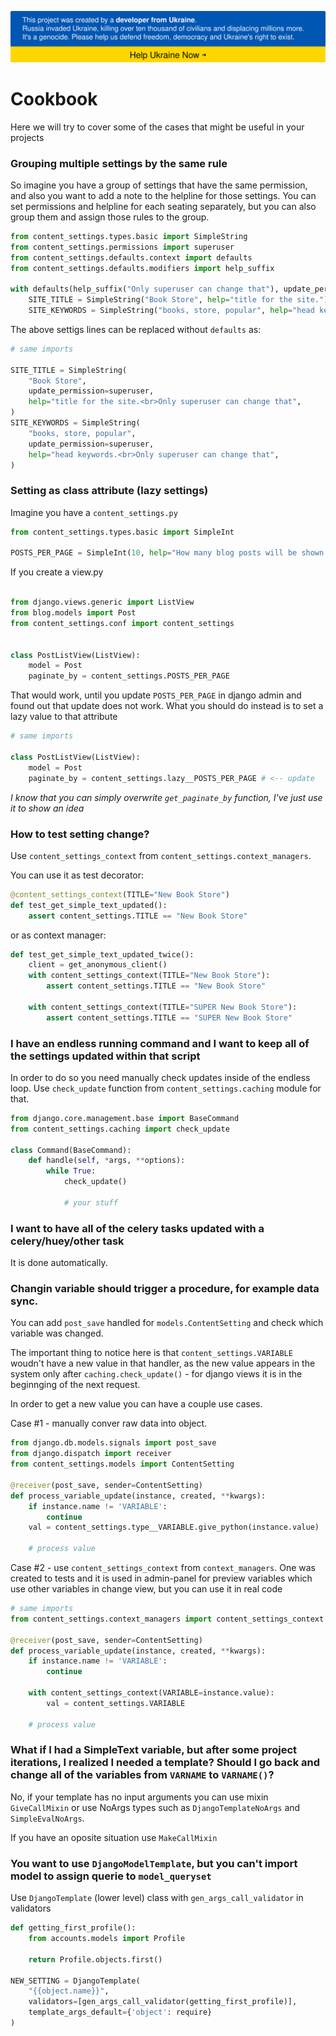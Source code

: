 [![Stand With Ukraine](https://raw.githubusercontent.com/vshymanskyy/StandWithUkraine/main/banner-direct-single.svg)](https://stand-with-ukraine.pp.ua)

# Cookbook

Here we will try to cover some of the cases that might be useful in your projects

### Grouping multiple settings by the same rule

So imagine you have a group of settings that have the same permission, and also you want to add a note to the helpline for those settings. You can set permissions and helpline for each seating separately, but you can also group them and assign those rules to the group.

```python
from content_settings.types.basic import SimpleString
from content_settings.permissions import superuser
from content_settings.defaults.context import defaults
from content_settings.defaults.modifiers import help_suffix

with defaults(help_suffix("Only superuser can change that"), update_permission=superuser):
    SITE_TITLE = SimpleString("Book Store", help="title for the site.")
    SITE_KEYWORDS = SimpleString("books, store, popular", help="head keywords.")
```

The above settigs lines can be replaced without `defaults` as:

```python
# same imports

SITE_TITLE = SimpleString(
    "Book Store", 
    update_permission=superuser,
    help="title for the site.<br>Only superuser can change that",
)
SITE_KEYWORDS = SimpleString(
    "books, store, popular",
    update_permission=superuser,
    help="head keywords.<br>Only superuser can change that",
)
```

### Setting as class attribute (lazy settings)

Imagine you have a `content_settings.py`

```python
from content_settings.types.basic import SimpleInt

POSTS_PER_PAGE = SimpleInt(10, help="How many blog posts will be shown per page")
```

If you create a view.py

```python

from django.views.generic import ListView
from blog.models import Post
from content_settings.conf import content_settings


class PostListView(ListView):
    model = Post
    paginate_by = content_settings.POSTS_PER_PAGE
```

That would work, until you update `POSTS_PER_PAGE` in django admin and found out that update does not work.
What you should do instead is to set a lazy value to that attribute


```python
# same imports

class PostListView(ListView):
    model = Post
    paginate_by = content_settings.lazy__POSTS_PER_PAGE # <-- update
```

_I know that you can simply overwrite `get_paginate_by` function, I've just use it to show an idea_


### How to test setting change?

Use `content_settings_context` from `content_settings.context_managers`.

You can use it as test decorator:

```python
@content_settings_context(TITLE="New Book Store")
def test_get_simple_text_updated():
    assert content_settings.TITLE == "New Book Store"
```

or as context manager:

```python
def test_get_simple_text_updated_twice():
    client = get_anonymous_client()
    with content_settings_context(TITLE="New Book Store"):
        assert content_settings.TITLE == "New Book Store"

    with content_settings_context(TITLE="SUPER New Book Store"):
        assert content_settings.TITLE == "SUPER New Book Store"
```

### I have an endless running command and I want to keep all of the settings updated within that script

In order to do so you need manually check updates inside of the endless loop. Use `check_update` function from `content_settings.caching` module for that.

```python
from django.core.management.base import BaseCommand
from content_settings.caching import check_update

class Command(BaseCommand):
    def handle(self, *args, **options):
        while True:
            check_update()

            # your stuff
```

### I want to have all of the celery tasks updated with a celery/huey/other task

It is done automatically.

### Changin variable should trigger a procedure, for example data sync.

You can add `post_save` handled for `models.ContentSetting` and check which variable was changed.

The important thing to notice here is that `content_settings.VARIABLE` woudn't have a new value in that handler, as the new value appears in the system only after `caching.check_update()` - for django views it is in the beginnging of the next request.

In order to get a new value you can have a couple use cases.

Case #1 - manually conver raw data into object.

```python
from django.db.models.signals import post_save
from django.dispatch import receiver
from content_settings.models import ContentSetting

@receiver(post_save, sender=ContentSetting)
def process_variable_update(instance, created, **kwargs):
    if instance.name != 'VARIABLE':
        continue
    val = content_settings.type__VARIABLE.give_python(instance.value)

    # process value
```

Case #2 - use `content_settings_context` from `context_managers`. One was created to tests and it is used in admin-panel for preview variables which use other variables in change view, but you can use it in real code

```python
# same imports
from content_settings.context_managers import content_settings_context

@receiver(post_save, sender=ContentSetting)
def process_variable_update(instance, created, **kwargs):
    if instance.name != 'VARIABLE':
        continue

    with content_settings_context(VARIABLE=instance.value):
        val = content_settings.VARIABLE

    # process value
```

### What if I had a SimpleText variable, but after some project iterations, I realized I needed a template? Should I go back and change all of the variables from `VARNAME` to `VARNAME()`?

No, if your template has no input arguments you can use mixin `GiveCallMixin` or use NoArgs types such as `DjangoTemplateNoArgs` and `SimpleEvalNoArgs`.

If you have an oposite situation use `MakeCallMixin`

### You want to use `DjangoModelTemplate`, but you can't import model to assign querie to `model_queryset`

Use `DjangoTemplate` (lower level) class with `gen_args_call_validator` in validators

```python
def getting_first_profile():
    from accounts.models import Profile

    return Profile.objects.first()

NEW_SETTING = DjangoTemplate(
    "{{object.name}}",
    validators=[gen_args_call_validator(getting_first_profile)],
    template_args_default={'object': require}
)
```
